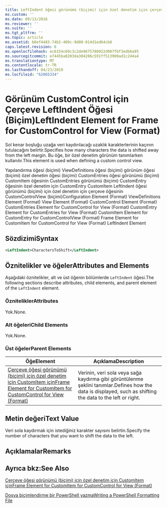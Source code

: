 ```yaml
---
title: LeftIndent öğesi görünümü (biçimi) için özel denetim için çerçeve için | Microsoft Docs
ms.custom: ''
ms.date: 09/13/2016
ms.reviewer: ''
ms.suite: ''
ms.tgt_pltfrm: ''
ms.topic: article
ms.assetid: b0ef4483-74b2-409c-9d00-014d1ed64cb8
caps.latest.revision: 6
ms.openlocfilehash: ec6154c69c3c2de9675780922d907fbf3edb6a95
ms.sourcegitcommit: e7445ba8203da304286c591ff513900ad1c244a4
ms.translationtype: MT
ms.contentlocale: tr-TR
ms.lasthandoff: 04/23/2019
ms.locfileid: "62065334"
---
```

# <a name="leftindent-element-for-frame-for-customcontrol-for-view-format"></a><span data-ttu-id="ec714-102">Görünüm CustomControl için Çerçeve LeftIndent Öğesi (Biçim)</span><span class="sxs-lookup"><span data-stu-id="ec714-102">LeftIndent Element for Frame for CustomControl for View (Format)</span></span>

<span data-ttu-id="ec714-103">Sol kenar boşluğu uzağa veri kaydırılacağı uzaklık karakterlerinin kaçının tutulacağını belirtir.</span><span class="sxs-lookup"><span data-stu-id="ec714-103">Specifies how many characters the data is shifted away from the left margin.</span></span> <span data-ttu-id="ec714-104">Bu öğe, bir özel denetim görünüm tanımlarken kullanılır.</span><span class="sxs-lookup"><span data-stu-id="ec714-104">This element is used when defining a custom control view.</span></span>

<span data-ttu-id="ec714-105">Yapılandırma öğesi (biçimi) ViewDefinitions öğesi (biçimi) görünüm öğesi (biçimi) özel denetim öğesi (biçimi) CustomEntries öğesi görünümü (biçimi) CustomItem öğesinin CustomEntries görünümü (biçimi) CustomEntry öğesinin özel denetim için CustomEntry CustomItem LeftIndent öğesi görünümü (biçimi) için özel denetim için çerçeve öğesinin CustomControlView (biçimi)</span><span class="sxs-lookup"><span data-stu-id="ec714-105">Configuration Element (Format) ViewDefinitions Element (Format) View Element (Format) CustomControl Element (Format) CustomEntries Element for CustomControl for View (Format) CustomEntry Element for CustomEntries for View (Format) CustomItem Element for CustomEntry for CustomControlView (Format) Frame Element for CustomItem for CustomControl for View (Format) LeftIndent Element</span></span>

## <a name="syntax"></a><span data-ttu-id="ec714-106">Sözdizimi</span><span class="sxs-lookup"><span data-stu-id="ec714-106">Syntax</span></span>

```xml
<LeftIndent>CharactersToShift</LeftIndent>
```

## <a name="attributes-and-elements"></a><span data-ttu-id="ec714-107">Öznitelikler ve öğeler</span><span class="sxs-lookup"><span data-stu-id="ec714-107">Attributes and Elements</span></span>

<span data-ttu-id="ec714-108">Aşağıdaki öznitelikler, alt ve üst öğenin bölümlerde `LeftIndent` öğesi.</span><span class="sxs-lookup"><span data-stu-id="ec714-108">The following sections describe attributes, child elements, and parent element of the `LeftIndent` element.</span></span>

### <a name="attributes"></a><span data-ttu-id="ec714-109">Öznitelikler</span><span class="sxs-lookup"><span data-stu-id="ec714-109">Attributes</span></span>

<span data-ttu-id="ec714-110">Yok.</span><span class="sxs-lookup"><span data-stu-id="ec714-110">None.</span></span>

### <a name="child-elements"></a><span data-ttu-id="ec714-111">Alt öğeleri</span><span class="sxs-lookup"><span data-stu-id="ec714-111">Child Elements</span></span>

<span data-ttu-id="ec714-112">Yok.</span><span class="sxs-lookup"><span data-stu-id="ec714-112">None.</span></span>

### <a name="parent-elements"></a><span data-ttu-id="ec714-113">Üst öğeler</span><span class="sxs-lookup"><span data-stu-id="ec714-113">Parent Elements</span></span>

|<span data-ttu-id="ec714-114">Öğe</span><span class="sxs-lookup"><span data-stu-id="ec714-114">Element</span></span>|<span data-ttu-id="ec714-115">Açıklama</span><span class="sxs-lookup"><span data-stu-id="ec714-115">Description</span></span>|
|-------------|-----------------|
|[<span data-ttu-id="ec714-116">Çerçeve öğesi görünümü (biçimi) için özel denetim için CustomItem için</span><span class="sxs-lookup"><span data-stu-id="ec714-116">Frame Element for CustomItem for CustomControl for View (Format)</span></span>](./frame-element-for-customitem-for-customcontrol-for-view-format.md)|<span data-ttu-id="ec714-117">Verinin, veri sola veya sağa kaydırma gibi görüntülenme şeklini tanımlar.</span><span class="sxs-lookup"><span data-stu-id="ec714-117">Defines how the data is displayed, such as shifting the data to the left or right.</span></span>|

## <a name="text-value"></a><span data-ttu-id="ec714-118">Metin değeri</span><span class="sxs-lookup"><span data-stu-id="ec714-118">Text Value</span></span>

<span data-ttu-id="ec714-119">Veri sola kaydırmak için istediğiniz karakter sayısını belirtin.</span><span class="sxs-lookup"><span data-stu-id="ec714-119">Specify the number of characters that you want to shift the data to the left.</span></span>

## <a name="remarks"></a><span data-ttu-id="ec714-120">Açıklamalar</span><span class="sxs-lookup"><span data-stu-id="ec714-120">Remarks</span></span>

## <a name="see-also"></a><span data-ttu-id="ec714-121">Ayrıca bkz:</span><span class="sxs-lookup"><span data-stu-id="ec714-121">See Also</span></span>

[<span data-ttu-id="ec714-122">Çerçeve öğesi görünümü (biçimi) için özel denetim için CustomItem için</span><span class="sxs-lookup"><span data-stu-id="ec714-122">Frame Element for CustomItem for CustomControl for View (Format)</span></span>](./frame-element-for-customitem-for-customcontrol-for-view-format.md)

[<span data-ttu-id="ec714-123">Dosya biçimlendirme bir PowerShell yazma</span><span class="sxs-lookup"><span data-stu-id="ec714-123">Writing a PowerShell Formatting File</span></span>](./writing-a-powershell-formatting-file.md)
